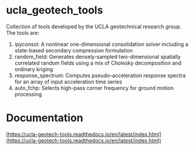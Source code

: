 # ucla_geotech_tools
Collection of tools developed by the UCLA geotechnical research group. The tools are:

1. ipyconsol: A nonlinear one-dimensional consolidation solver including a state-based secondary compression formulation
2. random_field: Generates densely-sampled two-dimensional spatially correlated random fields using a mix of Cholesky decomposition and ordinary kriging
3. response_spectrum: Computes pseudo-acceleration response spectra for an array of input acceleration time series
4. auto_fchp: Selects high-pass corner frequency for ground motion processing
# Documentation
[https://ucla-geotech-tools.readthedocs.io/en/latest/index.html](https://ucla-geotech-tools.readthedocs.io/en/latest/index.html)
